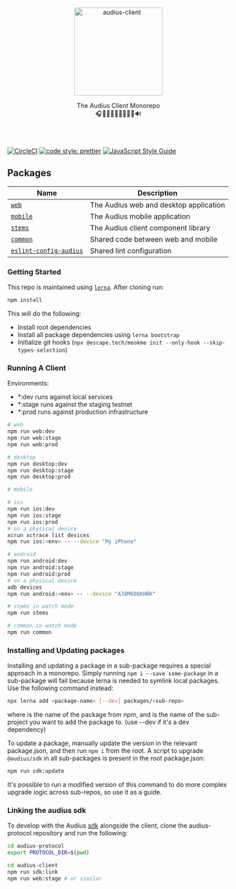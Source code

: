 <p align="center">
  <br/>
  <a target="_blank" href="https://audius.co">
    <img src="https://user-images.githubusercontent.com/2731362/90302695-e5ae8a00-de5c-11ea-88b5-24c1408affc6.png" alt="audius-client" width="200">
  </a>
  <br/>

  <p align="center">
    The Audius Client Monorepo
    <br/>
    🎧🎸🎹🤘🎶🥁🎷🎻🎤🔊
  </p>
</p>

<br/>
<br/>

[![CircleCI](https://circleci.com/gh/AudiusProject/audius-client.svg?style=svg)](https://circleci.com/gh/AudiusProject/audius-client)
[![code style: prettier](https://img.shields.io/badge/code_style-prettier-ff69b4.svg?style=flat-square)](https://github.com/prettier/prettier)
[![JavaScript Style Guide](https://img.shields.io/badge/code_style-standard-brightgreen.svg)](https://standardjs.com)

## Packages

| Name                                                      | Description                            |
| --------------------------------------------------------- | -------------------------------------- |
| [`web`](./packages/web)                                   | The Audius web and desktop application |
| [`mobile`](./packages/mobile)                             | The Audius mobile application          |
| [`stems`](./packages/stems)                               | The Audius client component library    |
| [`common`](./packages/common)                             | Shared code between web and mobile     |
| [`eslint-config-audius`](./packages/eslint-config-audius) | Shared lint configuration              |

### Getting Started

This repo is maintained using [`lerna`](https://github.com/lerna). After cloning run:

```bash
npm install
```

This will do the following:

- Install root dependencies
- Install all package dependencies using `lerna bootstrap`
- Initialize git hooks (`npx @escape.tech/mookme init --only-hook --skip-types-selection`)

### Running A Client

Environments:

- \*:dev runs against local services
- \*:stage runs against the staging testnet
- \*:prod runs against production infrastructure

```bash
# web
npm run web:dev
npm run web:stage
npm run web:prod

# desktop
npm run desktop:dev
npm run desktop:stage
npm run desktop:prod

# mobile

# ios
npm run ios:dev
npm run ios:stage
npm run ios:prod
# on a physical device
xcrun xctrace list devices
npm run ios:<env> -- --device "My iPhone"

# android
npm run android:dev
npm run android:stage
npm run android:prod
# on a physical device
adb devices
npm run android:<env> -- --device "A38M608KHBK"

# stems in watch mode
npm run stems

# common in watch mode
npm run common
```

### Installing and Updating packages

Installing and updating a package in a sub-package requires a special approach in a monorepo. Simply running `npm i --save some-package` in a sub-package will fail because lerna is needed to symlink local packages. Use the following command instead:

```bash
npx lerna add <package-name> [--dev] packages/<sub-repo>
```

where <package-name> is the name of the package from npm, and <sub-repo> is the name of the sub-project you want to add the package to. (use --dev if it's a dev dependency)

To update a package, manually update the version in the relevant package.json, and then run `npm i` from the root. A script to upgrade `@audius/sdk` in all sub-packages is present in the root package.json:

```bash
npm run sdk:update
```

It's possible to run a modified version of this command to do more complex upgrade logic across sub-repos, so use it as a guide.


### Linking the audius sdk

To develop with the Audius [sdk](https://github.com/AudiusProject/audius-protocol/tree/main/libs) alongside the client, clone the audius-protocol repository and run the following:

```bash
cd audius-protocol
export PROTOCOL_DIR=$(pwd)
```

```bash
cd audius-client
npm run sdk:link
npm run web:stage # or similar
```
